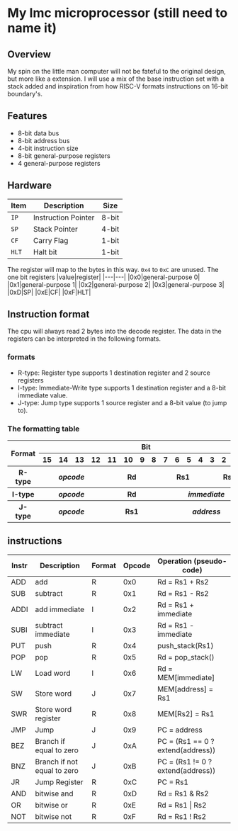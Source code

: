# My lmc microprocessor (still need to name it)

## Overview
My spin on the little man computer will not be fateful to the original design, but more like a extension.
I will use a mix of the base instruction set with a stack added and inspiration from how RISC-V formats instructions on 16-bit boundary's.

## Features
- 8-bit data bus
- 8-bit address bus
- 4-bit instruction size
- 8-bit general-purpose registers
- 4 general-purpose registers


## Hardware
|Item|Description|Size|
|---|---|---|
|`IP`|Instruction Pointer|8-bit|
|`SP`|Stack Pointer|4-bit|
|`CF`|Carry Flag|1-bit|
|`HLT`|Halt bit|1-bit|

The register will map to the bytes in this way. `0x4` to `0xC` are unused. The one bit registers 
|value|register|
|---|---|
|0x0|general-purpose 0|
|0x1|general-purpose 1|
|0x2|general-purpose 2|
|0x3|general-purpose 3|
|0xD|SP|
|0xE|CF|
|0xF|HLT|




## Instruction format
The cpu will always read 2 bytes into the decode register. The data in the registers can be interpreted in the following formats.

### formats
- R-type: Register type supports 1 destination register and 2 source registers
- I-type: Immediate-Write type supports 1 destination register and a 8-bit immediate value.
- J-type: Jump type supports 1 source register and a 8-bit value (to jump to).

### The formatting table
<table>
<tbody style="text-align: center;">
    <tr>
        <th rowspan="2">Format</th>
        <th colspan="16">Bit</th>
    </tr>
    <tr>
        <th>15</th>
        <th>14</th>        
        <th>13</th>
        <th>12</th>
        <th>11</th>
        <th>10</th>
        <th>9</th>
        <th>8</th>
        <th>7</th>
        <th>6</th>
        <th>5</th>
        <th>4</th>
        <th>3</th>
        <th>2</th>
        <th>1</th>
        <th>0</th>        
    </tr>
    <tr>
        <th>R-type</th>
        <th colspan="4"><em>opcode</em></th>
        <th colspan="4">Rd</th>
        <th colspan="4">Rs1</th>
        <th colspan="4">Rs2</th>
    </tr>
    <tr>
        <th>I-type</th>
        <th colspan="4"><em>opcode</em></th>
        <th colspan="4">Rd</th>
        <th colspan="8"><em>immediate</em></th>
    </tr>
    <tr>
        <th>J-type</th>
        <th colspan="4"><em>opcode</em></th>
        <th colspan="4">Rs1</th>
        <th colspan="8"><em>address</em></th>
    </tr>
</tbody>
</table>

## instructions
|Instr|Description|Format|Opcode|Operation (pseudo-code)|
|---|---|---|---|---|
|ADD|add|R|0x0|Rd = Rs1 + Rs2|
|SUB|subtract|R|0x1|Rd = Rs1 - Rs2|
|ADDI|add immediate|I|0x2|Rd = Rs1 + immediate|
|SUBI|subtract immediate|I|0x3|Rd = Rs1 - immediate|
|PUT|push|R|0x4|push_stack(Rs1)|
|POP|pop|R|0x5|Rd = pop_stack()|
|LW|Load word|I|0x6|Rd = MEM[immediate]|
|SW|Store word|J|0x7|MEM[address] = Rs1|
|SWR|Store word register|R|0x8|MEM[Rs2] = Rs1|
|JMP|Jump|J|0x9|PC = address|
|BEZ|Branch if equal to zero|J|0xA|PC = (Rs1 == 0 ? extend(address))|
|BNZ|Branch if not equal to zero|J|0xB|PC = (Rs1 != 0 ? extend(address))|
|JR|Jump Register|R|0xC|PC = Rs1|
|AND|bitwise and|R|0xD|Rd = Rs1 & Rs2|
|OR|bitwise or|R|0xE|Rd = Rs1 \| Rs2|
|NOT|bitwise not|R|0xF|Rd = Rs1 ! Rs2|